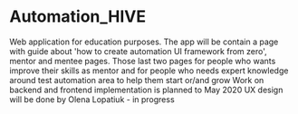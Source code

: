 # Automation_HIVE
Web application for education purposes. The app will be contain a page with guide about 'how to create automation UI framework from zero', mentor and mentee pages. Those last two pages for people who wants improve their skills as mentor and for people who needs expert knowledge around test automation area to help them start or/and grow  Work on backend and frontend implementation is planned to May 2020 UX design will be done by Olena Lopatiuk - in progress
